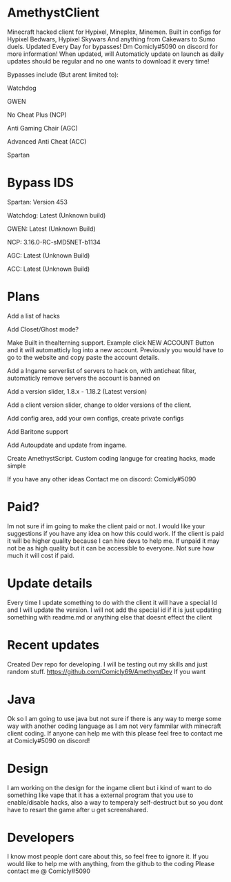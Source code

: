 # AmethystClient
Minecraft hacked client for Hypixel, Mineplex, Minemen. Built in configs for Hypixel Bedwars, Hypixel Skywars And anything from Cakewars to Sumo duels. Updated Every Day for bypasses! Dm Comicly#5090 on discord for more information!
When updated, will Automaticly update on launch as daily updates should be regular and no one wants to download it every time!

Bypasses include (But arent limited to):

Watchdog

GWEN

No Cheat Plus (NCP)

Anti Gaming Chair (AGC)

Advanced Anti Cheat (ACC)

Spartan



# Bypass IDS

Spartan: Version 453

Watchdog: Latest (Unknown build)

GWEN: Latest (Unknown Build)

NCP: 3.16.0-RC-sMD5NET-b1134

AGC: Latest (Unknown Build)

ACC: Latest (Unknown Build)



# Plans

Add a list of hacks

Add Closet/Ghost mode?

Make Built in thealterning support. Example click NEW ACCOUNT Button and it will automatticly log into a new account. Previously you would have to go to the website and copy paste the account details.

Add a Ingame serverlist of servers to hack on, with anticheat filter, automaticly remove servers the account is banned on

Add a version slider, 1.8.x - 1.18.2 (Latest version)

Add a client version slider, change to older versions of the client.

Add config area, add your own configs, create private configs

Add Baritone support

Add Autoupdate and update from ingame. 

Create AmethystScript. Custom coding languge for creating hacks, made simple

If you have any other ideas Contact me on discord: Comicly#5090

# Paid?

Im not sure if im going to make the client paid or not. I would like your suggestions if you have any idea on how this could work. If the client is paid it will be higher quality because I can hire devs to help me. If unpaid it may not be as high quality but it can be accessible to everyone. Not sure how much it will cost if paid. 

# Update details
Every time I update something to do with the client it will have a special Id and I will update the version. I will not add the special id if it is just updating something with readme.md or anything else that doesnt effect the client

# Recent updates

Created Dev repo for developing. I will be testing out my skills and just random stuff. https://github.com/Comicly69/AmethystDev If you want

# Java

Ok so I am going to use java but not sure if there is any way to merge some way with another coding language as I am not very fammilar with minecraft client coding. If anyone can help me with this please feel free to contact me at Comicly#5090 on discord!

# Design

I am working on the design for the ingame client but i kind of want to do something like vape that it has a external program that you use to enable/disable hacks, also a way to temperaly self-destruct but so you dont have to resart the game after u get screenshared.

# Developers

I know most people dont care about this, so feel free to ignore it. If you would like to help me with anything, from the github to the coding Please contact me @ Comicly#5090

